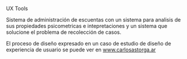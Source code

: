 UX Tools

Sistema de administración de escuentas con un sistema para analisis de sus propiedades psicometricas e intepretaciones y un sistema que solucione el problema de recolección de casos.

El proceso de diseño expresado en un caso de estudio de diseño de experiencia de usuario se puede ver en www.carlosastorga.ar 
